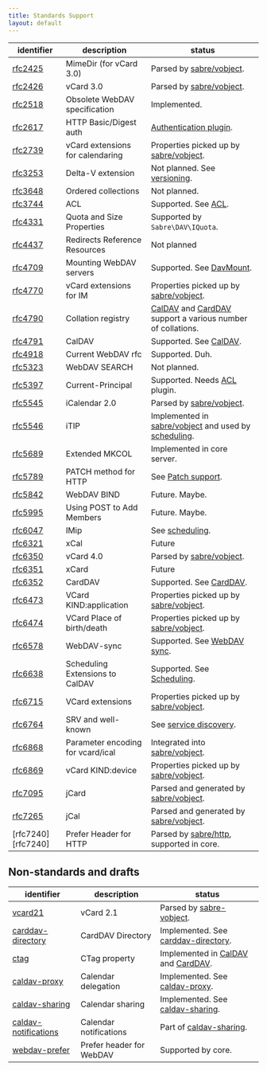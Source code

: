 ```yaml
---
title: Standards Support
layout: default
---
```


| identifier         | description                       | status
| ------------------ | --------------------------------- | ------
| [rfc2425][rfc2425] | MimeDir (for vCard 3.0)           | Parsed by [sabre/vobject][vobject].
| [rfc2426][rfc2426] | vCard 3.0                         | Parsed by [sabre/vobject][vobject].
| [rfc2518][rfc2518] | Obsolete WebDAV specification     | Implemented.
| [rfc2617][rfc2617] | HTTP Basic/Digest auth            | [Authentication plugin][2].
| [rfc2739][rfc2739] | vCard extensions for calendaring  | Properties picked up by [sabre/vobject][vobject].
| [rfc3253][rfc3253] | Delta-V extension                 | Not planned. See [versioning][3].
| [rfc3648][rfc3648] | Ordered collections               | Not planned.
| [rfc3744][rfc3744] | ACL                               | Supported. See [ACL][4].
| [rfc4331][rfc4331] | Quota and Size Properties         | Supported by `Sabre\DAV\IQuota`.
| [rfc4437][rfc4437] | Redirects Reference Resources     | Not planned
| [rfc4709][rfc4709] | Mounting WebDAV servers           | Supported. See [DavMount][5].
| [rfc4770][rfc4770] | vCard extensions for IM           | Properties picked up by [sabre/vobject][vobject].
| [rfc4790][rfc4790] | Collation registry                | [CalDAV][6] and [CardDAV][7] support a various number of collations.
| [rfc4791][rfc4791] | CalDAV                            | Supported. See [CalDAV][6].
| [rfc4918][rfc4918] | Current WebDAV rfc                | Supported. Duh.
| [rfc5323][rfc5323] | WebDAV SEARCH                     | Not planned.
| [rfc5397][rfc5397] | Current-Principal                 | Supported. Needs [ACL][4] plugin.
| [rfc5545][rfc5545] | iCalendar 2.0                     | Parsed by [sabre/vobject][vobject].
| [rfc5546][rfc5546] | iTIP                              | Implemented in [sabre/vobject][25] and used by [scheduling][24].
| [rfc5689][rfc5689] | Extended MKCOL                    | Implemented in core server.
| [rfc5789][rfc5789] | PATCH method for HTTP             | See [Patch support][8].
| [rfc5842][rfc5842] | WebDAV BIND                       | Future. Maybe.
| [rfc5995][rfc5995] | Using POST to Add Members         | Future. Maybe.
| [rfc6047][rfc6047] | IMip                              | See [scheduling][24].
| [rfc6321][rfc6321] | xCal                              | Future
| [rfc6350][rfc6350] | vCard 4.0                         | Parsed by [sabre/vobject][vobject].
| [rfc6351][rfc6351] | xCard                             | Future
| [rfc6352][rfc6352] | CardDAV                           | Supported. See [CardDAV][7].
| [rfc6473][rfc6473] | VCard KIND:application            | Properties picked up by [sabre/vobject][vobject].
| [rfc6474][rfc6474] | VCard Place of birth/death        | Properties picked up by [sabre/vobject][vobject].
| [rfc6578][rfc6578] | WebDAV-sync                       | Supported. See [WebDAV sync][9].
| [rfc6638][rfc6638] | Scheduling Extensions to CalDAV   | Supported. See [Scheduling][24].
| [rfc6715][rfc6715] | VCard extensions                  | Properties picked up by [sabre/vobject][vobject].
| [rfc6764][rfc6764] | SRV and well-known                | See [service discovery][20].
| [rfc6868][rfc6868] | Parameter encoding for vcard/ical | Integrated into [sabre/vobject][vobject].
| [rfc6869][rfc6869] | vCard KIND:device                 | Properties picked up by [sabre/vobject][vobject].
| [rfc7095][rfc7095] | jCard                             | Parsed and generated by [sabre/vobject][vobject].
| [rfc7265][rfc7265] | jCal                              | Parsed and generated by [sabre/vobject][vobject].
| [rfc7240][rfc7240] | Prefer Header for HTTP            | Parsed by [sabre/http][http], supported in core.


Non-standards and drafts
------------------------

| identifier                 | description                      | status
| -------------------------- | -------------------------------- | ------
| [vcard21][21]              | vCard 2.1                        | Parsed by [sabre-vobject][vobject].
| [carddav-directory][10]    | CardDAV Directory                | Implemented. See [carddav-directory][11].
| [ctag][12]                 | CTag property                    | Implemented in [CalDAV][6] and [CardDAV][7].
| [caldav-proxy][13]         | Calendar delegation              | Implemented. See [caldav-proxy][14].
| [caldav-sharing][15]       | Calendar sharing                 | Implemented. See [caldav-sharing][16].
| [caldav-notifications][17] | Calendar notifications           | Part of [caldav-sharing][16].
| [webdav-prefer][22]        | Prefer header for WebDAV         | Supported by core.

[rfc2425]: http://tools.ietf.org/html/rfc2425
[rfc2426]: http://tools.ietf.org/html/rfc2426
[rfc2617]: http://tools.ietf.org/html/rfc2617
[rfc2518]: http://tools.ietf.org/html/rfc2518
[rfc2739]: http://tools.ietf.org/html/rfc2738
[rfc3253]: http://tools.ietf.org/html/rfc3253
[rfc3648]: http://tools.ietf.org/html/rfc3648
[rfc3744]: http://tools.ietf.org/html/rfc3744
[rfc4331]: http://tools.ietf.org/html/rfc4331
[rfc4437]: http://tools.ietf.org/html/rfc4437
[rfc4709]: http://tools.ietf.org/html/rfc4709
[rfc4770]: http://tools.ietf.org/html/rfc4770
[rfc4790]: http://tools.ietf.org/html/rfc4790
[rfc4791]: http://tools.ietf.org/html/rfc4791
[rfc4918]: http://tools.ietf.org/html/rfc4918
[rfc5323]: http://tools.ietf.org/html/rfc5323
[rfc5397]: http://tools.ietf.org/html/rfc5397
[rfc5545]: http://tools.ietf.org/html/rfc5545
[rfc5546]: http://tools.ietf.org/html/rfc5546
[rfc5689]: http://tools.ietf.org/html/rfc5689
[rfc5789]: http://tools.ietf.org/html/rfc5789
[rfc5842]: http://tools.ietf.org/html/rfc5842
[rfc5995]: http://tools.ietf.org/html/rfc5995
[rfc6047]: http://tools.ietf.org/html/rfc6047
[rfc6321]: http://tools.ietf.org/html/rfc6321
[rfc6350]: http://tools.ietf.org/html/rfc6350
[rfc6351]: http://tools.ietf.org/html/rfc6351
[rfc6352]: http://tools.ietf.org/html/rfc6352
[rfc6473]: http://tools.ietf.org/html/rfc6473
[rfc6474]: http://tools.ietf.org/html/rfc6474
[rfc6578]: http://tools.ietf.org/html/rfc6578
[rfc6638]: http://tools.ietf.org/html/rfc6638
[rfc6715]: http://tools.ietf.org/html/rfc6715
[rfc6764]: http://tools.ietf.org/html/rfc6764
[rfc6868]: http://tools.ietf.org/html/rfc6868
[rfc6869]: http://tools.ietf.org/html/rfc6869
[rfc7095]: http://tools.ietf.org/html/rfc7095
[rfc7265]: http://tools.ietf.org/html/rfc7265

[vobject]: /vobject/
[http]: /http/

[2]: /dav/authentication/
[3]: /dav/versioning/
[4]: /dav/acl/
[5]: /dav/davmount/
[6]: /dav/caldav/
[7]: /dav/carddav/
[8]: /dav/http-patch/
[9]: /dav/sync/
[10]: http://tools.ietf.org/html/draft-daboo-carddav-directory-gateway
[11]: /dav/carddav-directory
[12]: https://trac.calendarserver.org/browser/CalendarServer/trunk/doc/Extensions/caldav-ctag.txt
[13]: http://svn.calendarserver.org/repository/calendarserver/CalendarServer/trunk/doc/Extensions/caldav-proxy.txt
[14]: /dav/caldav-proxy
[15]: http://svn.calendarserver.org/repository/calendarserver/CalendarServer/trunk/doc/Extensions/caldav-sharing.txt
[16]: /dav/caldav-sharing
[17]: http://svn.calendarserver.org/repository/calendarserver/CalendarServer/trunk/doc/Extensions/caldav-notifications.txt
[20]: /dav/service-discovery/
[21]: http://www.imc.org/pdi/vcard-21.txt
[22]: http://tools.ietf.org/html/draft-murchison-webdav-prefer-08
[24]: /dav/scheduling/
[25]: /vobject/itip/
